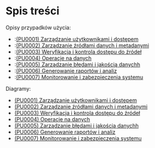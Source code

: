 # Spis treści
Opisy przypadków użycia:
- :[(PU0001) Zarządzanie użytkownikami i dostępem](4.1.wymagania.funkcjonalne/PU0001.md)
- :[(PU0002) Zarządzanie źródłami danych i metadanymi](4.1.wymagania.funkcjonalne/PU0002.md)
- :[(PU0003) Weryfikacja i kontrola dostępu do źródeł](4.1.wymagania.funkcjonalne/PU0003.md)
- :[(PU0004) Operacje na danych](4.1.wymagania.funkcjonalne/PU0004.md)
- :[(PU0005) Zarządzanie błędami i jakością danychh](4.1.wymagania.funkcjonalne/PU0005.md)
- :[(PU0006) Generowanie raportów i analiz](4.1.wymagania.funkcjonalne/PU0006.md)
- :[(PU0007) Monitorowanie i zabezpieczenia systemu](4.1.wymagania.funkcjonalne/PU0007.md)

Diagramy:
- [(PU0001) Zarządzanie użytkownikami i dostępem](4.1.wymagania.funkcjonalne/PU0001.puml)
- [(PU0002) Zarządzanie źródłami danych i metadanymi](4.1.wymagania.funkcjonalne/PU0002.puml)
- [(PU0003) Weryfikacja i kontrola dostępu do źródeł](4.1.wymagania.funkcjonalne/PU0003.puml)
- [(PU0004) Operacje na danych](4.1.wymagania.funkcjonalne/PU0004.puml)
- [(PU0005) Zarządzanie błędami i jakością danychh](4.1.wymagania.funkcjonalne/PU0005.puml)
- [(PU0006) Generowanie raportów i analiz](4.1.wymagania.funkcjonalne/PU0006.puml)
- [(PU0007) Monitorowanie i zabezpieczenia systemu](4.1.wymagania.funkcjonalne/PU0007.puml)
